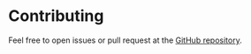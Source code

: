 # Contributing

Feel free to open issues or pull request at the
[GitHub repository](https://github.com/agdestein/IncompressibleNavierStokes.jl).
